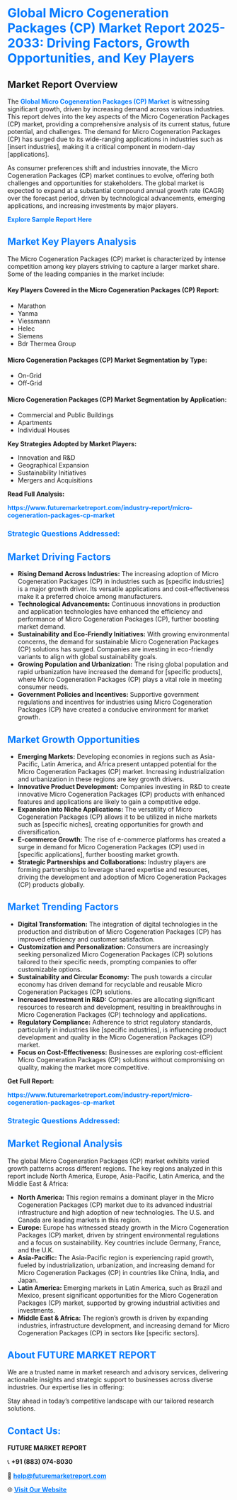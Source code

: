 <h1 style="color: #007BFF;">Global Micro Cogeneration Packages (CP) Market Report 2025-2033: Driving Factors, Growth Opportunities, and Key Players</h1>

<section id="overview">
<h2>Market Report Overview</h2>
<p>The <a href="https://www.futuremarketreport.com/industry-report/micro-cogeneration-packages-cp-market" style="color: #007BFF; text-decoration: none;"><strong>Global Micro Cogeneration Packages (CP) Market</strong></a> is witnessing significant growth, driven by increasing demand across various industries. This report delves into the key aspects of the Micro Cogeneration Packages (CP) market, providing a comprehensive analysis of its current status, future potential, and challenges. The demand for Micro Cogeneration Packages (CP) has surged due to its wide-ranging applications in industries such as [insert industries], making it a critical component in modern-day [applications].</p>
<p>As consumer preferences shift and industries innovate, the Micro Cogeneration Packages (CP) market continues to evolve, offering both challenges and opportunities for stakeholders. The global market is expected to expand at a substantial compound annual growth rate (CAGR) over the forecast period, driven by technological advancements, emerging applications, and increasing investments by major players.</p>
</section>

<section id="overview">
<p><a href="https://www.futuremarketreport.com/request-sample/reportId=62264" style="color: #007BFF; text-decoration: none;"><strong>Explore Sample Report Here</strong></a></p>
</section>

<section id="key-players">
<h2 style="color: #007BFF;">Market Key Players Analysis</h2>
<p>The Micro Cogeneration Packages (CP) market is characterized by intense competition among key players striving to capture a larger market share. Some of the leading companies in the market include:</p>
<h4>Key Players Covered in the Micro Cogeneration Packages (CP) Report:</h4>
<ul><li>Marathon</li><li>Yanma</li><li>Viessmann</li><li>Helec</li><li>Siemens</li><li>Bdr Thermea Group</li></ul>
<h4>Micro Cogeneration Packages (CP) Market Segmentation by Type:</h4>
<ul><li>On-Grid</li><li>Off-Grid</li></ul>

<h4>Micro Cogeneration Packages (CP) Market Segmentation by Application:</h4>
<ul><li>Commercial and Public Buildings</li><li>Apartments</li><li>Individual Houses</li></ul>
<p><strong>Key Strategies Adopted by Market Players:</strong></p>
<ul>
<li>Innovation and R&D</li>
<li>Geographical Expansion</li>
<li>Sustainability Initiatives</li>
<li>Mergers and Acquisitions</li>
</ul>
</section>

<section>
<p><strong>Read Full Analysis: </strong></p><a href="https://www.futuremarketreport.com/industry-report/micro-cogeneration-packages-cp-market" style="color: #007BFF; text-decoration: none;"><strong>https://www.futuremarketreport.com/industry-report/micro-cogeneration-packages-cp-market</strong></a>
<h3 style="color: #007BFF;">Strategic Questions Addressed:</h3>
</section>

<section id="driving-factors">
<h2 style="color: #007BFF;">Market Driving Factors</h2>
<ul>
<li><strong>Rising Demand Across Industries:</strong> The increasing adoption of Micro Cogeneration Packages (CP) in industries such as [specific industries] is a major growth driver. Its versatile applications and cost-effectiveness make it a preferred choice among manufacturers.</li>
<li><strong>Technological Advancements:</strong> Continuous innovations in production and application technologies have enhanced the efficiency and performance of Micro Cogeneration Packages (CP), further boosting market demand.</li>
<li><strong>Sustainability and Eco-Friendly Initiatives:</strong> With growing environmental concerns, the demand for sustainable Micro Cogeneration Packages (CP) solutions has surged. Companies are investing in eco-friendly variants to align with global sustainability goals.</li>
<li><strong>Growing Population and Urbanization:</strong> The rising global population and rapid urbanization have increased the demand for [specific products], where Micro Cogeneration Packages (CP) plays a vital role in meeting consumer needs.</li>
<li><strong>Government Policies and Incentives:</strong> Supportive government regulations and incentives for industries using Micro Cogeneration Packages (CP) have created a conducive environment for market growth.</li>
</ul>
</section>

<section id="growth-opportunities">
<h2 style="color: #007BFF;">Market Growth Opportunities</h2>
<ul>
<li><strong>Emerging Markets:</strong> Developing economies in regions such as Asia-Pacific, Latin America, and Africa present untapped potential for the Micro Cogeneration Packages (CP) market. Increasing industrialization and urbanization in these regions are key growth drivers.</li>
<li><strong>Innovative Product Development:</strong> Companies investing in R&D to create innovative Micro Cogeneration Packages (CP) products with enhanced features and applications are likely to gain a competitive edge.</li>
<li><strong>Expansion into Niche Applications:</strong> The versatility of Micro Cogeneration Packages (CP) allows it to be utilized in niche markets such as [specific niches], creating opportunities for growth and diversification.</li>
<li><strong>E-commerce Growth:</strong> The rise of e-commerce platforms has created a surge in demand for Micro Cogeneration Packages (CP) used in [specific applications], further boosting market growth.</li>
<li><strong>Strategic Partnerships and Collaborations:</strong> Industry players are forming partnerships to leverage shared expertise and resources, driving the development and adoption of Micro Cogeneration Packages (CP) products globally.</li>
</ul>
</section>

<section id="trending-factors">
<h2 style="color: #007BFF;">Market Trending Factors</h2>
<ul>
<li><strong>Digital Transformation:</strong> The integration of digital technologies in the production and distribution of Micro Cogeneration Packages (CP) has improved efficiency and customer satisfaction.</li>
<li><strong>Customization and Personalization:</strong> Consumers are increasingly seeking personalized Micro Cogeneration Packages (CP) solutions tailored to their specific needs, prompting companies to offer customizable options.</li>
<li><strong>Sustainability and Circular Economy:</strong> The push towards a circular economy has driven demand for recyclable and reusable Micro Cogeneration Packages (CP) solutions.</li>
<li><strong>Increased Investment in R&D:</strong> Companies are allocating significant resources to research and development, resulting in breakthroughs in Micro Cogeneration Packages (CP) technology and applications.</li>
<li><strong>Regulatory Compliance:</strong> Adherence to strict regulatory standards, particularly in industries like [specific industries], is influencing product development and quality in the Micro Cogeneration Packages (CP) market.</li>
<li><strong>Focus on Cost-Effectiveness:</strong> Businesses are exploring cost-efficient Micro Cogeneration Packages (CP) solutions without compromising on quality, making the market more competitive.</li>
</ul>
</section>

<section>
<p><strong>Get Full Report: </strong></p><a href="https://www.futuremarketreport.com/industry-report/micro-cogeneration-packages-cp-market" style="color: #007BFF; text-decoration: none;"><strong>https://www.futuremarketreport.com/industry-report/micro-cogeneration-packages-cp-market</strong></a>
<h3 style="color: #007BFF;">Strategic Questions Addressed:</h3>
</section>


<section id="regional-analysis">
<h2 style="color: #007BFF;">Market Regional Analysis</h2>
<p>The global Micro Cogeneration Packages (CP) market exhibits varied growth patterns across different regions. The key regions analyzed in this report include North America, Europe, Asia-Pacific, Latin America, and the Middle East & Africa:</p>
<ul>
<li><strong>North America:</strong> This region remains a dominant player in the Micro Cogeneration Packages (CP) market due to its advanced industrial infrastructure and high adoption of new technologies. The U.S. and Canada are leading markets in this region.</li>
<li><strong>Europe:</strong> Europe has witnessed steady growth in the Micro Cogeneration Packages (CP) market, driven by stringent environmental regulations and a focus on sustainability. Key countries include Germany, France, and the U.K.</li>
<li><strong>Asia-Pacific:</strong> The Asia-Pacific region is experiencing rapid growth, fueled by industrialization, urbanization, and increasing demand for Micro Cogeneration Packages (CP) in countries like China, India, and Japan.</li>
<li><strong>Latin America:</strong> Emerging markets in Latin America, such as Brazil and Mexico, present significant opportunities for the Micro Cogeneration Packages (CP) market, supported by growing industrial activities and investments.</li>
<li><strong>Middle East & Africa:</strong> The region’s growth is driven by expanding industries, infrastructure development, and increasing demand for Micro Cogeneration Packages (CP) in sectors like [specific sectors].</li>
</ul>
</section>

<footer>
<h2 style="color: #007BFF;">About FUTURE MARKET REPORT</h2>
<p>We are a trusted name in market research and advisory services, delivering actionable insights and strategic support to businesses across diverse industries. Our expertise lies in offering:</p>

<p>Stay ahead in today’s competitive landscape with our tailored research solutions.</p>

<h2 style="color: #007BFF;">Contact Us:</h2>
<p><strong>FUTURE MARKET REPORT</strong></p>
<p>📞 <strong>+91 (883) 074-8030</strong></p>
<p>📧 <strong><a href="mailto:help@futuremarketreport.com" style="color: #007BFF;">help@futuremarketreport.com</a></strong></p>
<p>🌐 <strong><a href="https://www.futuremarketreport.com/" style="color: #007BFF;">Visit Our Website</a></strong></p>
</footer>